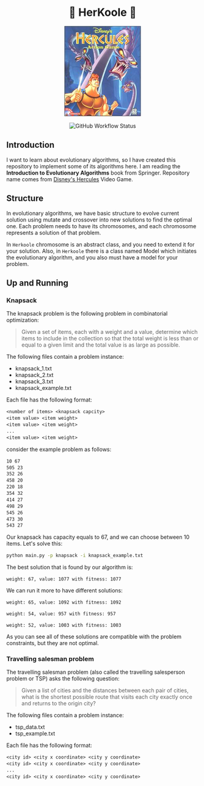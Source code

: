 <h1 align="center"> 🌰 HerKoole 🎒 </h1>

<p align="center">
  <img src="./.github/assets/Hercposter.jpg" alt="Hercposter">
</p>

<p align="center">
  <img alt="GitHub Workflow Status" src="https://img.shields.io/github/actions/workflow/status/1995parham-learning/herkoole/ci.yml?logo=github&style=for-the-badge">
</p>

## Introduction

I want to learn about evolutionary algorithms, so I have created this repository to implement some of its algorithms here.
I am reading the **Introduction to Evolutionary Algorithms** book from Springer.
Repository name comes from [Disney's Hercules](<https://en.wikipedia.org/wiki/Disney's_Hercules_(video_game)>) Video Game.

## Structure

In evolutionary algorithms, we have basic structure to evolve current solution using mutate and crossover
into new solutions to find the optimal one. Each problem needs to have its chromosomes, and each chromosome
represents a solution of that problem.

In `Herkoole` chromosome is an abstract class, and you need to extend it for your solution.
Also, in `Herkoole` there is a class named Model which initiates the evolutionary algorithm,
and you also must have a model for your problem.

## Up and Running

### Knapsack

The knapsack problem is the following problem in combinatorial optimization:

> Given a set of items, each with a weight and a value, determine which items to include in the collection
> so that the total weight is less than or equal to a given limit and the total value is as large as possible.

The following files contain a problem instance:

- knapsack_1.txt
- knapsack_2.txt
- knapsack_3.txt
- knapsack_example.txt

Each file has the following format:

```txt
<number of items> <knapsack capcity>
<item value> <item weight>
<item value> <item weight>
...
<item value> <item weight>
```

consider the example problem as follows:

```txt
10 67
505 23
352 26
458 20
220 18
354 32
414 27
498 29
545 26
473 30
543 27
```

Our knapsack has capacity equals to 67, and we can choose between 10 items.
Let's solve this:

```bash
python main.py -p knapsack -i knapsack_example.txt
```

The best solution that is found by our algorithm is:

```
weight: 67, value: 1077 with fitness: 1077
```

We can run it more to have different solutions:

```
weight: 65, value: 1092 with fitness: 1092
```

```
weight: 54, value: 957 with fitness: 957
```

```
weight: 52, value: 1003 with fitness: 1003
```

As you can see all of these solutions are compatible with
the problem constraints, but they are not optimal.

### Travelling salesman problem

The travelling salesman problem (also called the travelling salesperson problem or TSP) asks the following question:

> Given a list of cities and the distances between each pair of cities, what is the shortest possible route that visits
> each city exactly once and returns to the origin city?

The following files contain a problem instance:

- tsp_data.txt
- tsp_example.txt

Each file has the following format:

```txt
<city id> <city x coordinate> <city y coordinate>
<city id> <city x coordinate> <city y coordinate>
...
<city id> <city x coordinate> <city y coordinate>
```
